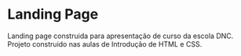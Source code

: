 # Landing Page

Landing page construida para apresentação de curso da escola DNC.
Projeto construido nas aulas de Introdução de HTML e CSS.
